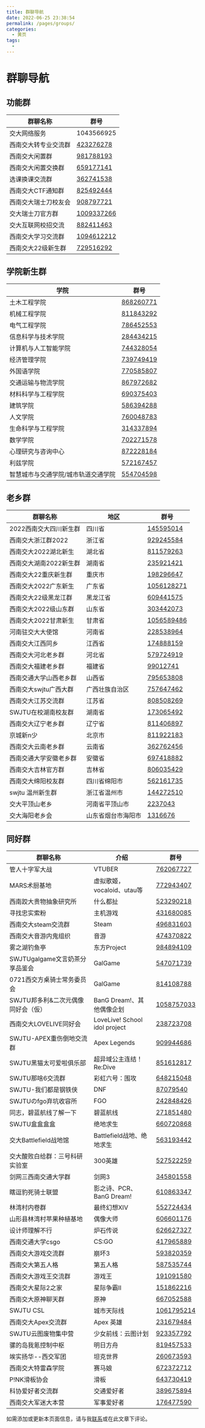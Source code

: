 ```yaml
---
title: 群聊导航
date: 2022-06-25 23:38:54
permalink: /pages/groups/
categories:
  - 黄页
tags:
  - 
---
```


<!-- markdownlint-disable MD025 MD033 -->

# 群聊导航

## 功能群

**群聊名称** | **群号**
---|---
交大网络服务 <Badge text="学校官方"/> | 1043566925
西南交大转专业交流群 | [423276278](https://jq.qq.com/?_wv=1027&k=y6D30xLY)
西南交大闲置群 | [981788193](https://jq.qq.com/?_wv=1027&k=6Q1ORBL2)
西南交大闲置交换群 | [659177141](https://jq.qq.com/?_wv=1027&k=kGlUpnhm)
选课换课交流群 | [362741538](https://jq.qq.com/?_wv=1027&k=fVhQHJDg)
西南交大CTF通知群 | [825492444](https://jq.qq.com/?_wv=1027&k=cmt66ggu)
西南交大瑞士刀校友会 | [908797721](https://jq.qq.com/?_wv=1027&k=ALivTqUF)
交大瑞士刀官方群 | [1009337266](https://jq.qq.com/?_wv=1027&k=iNIQjRuX)
交大互联网校招交流 | [882411463](https://jq.qq.com/?_wv=1027&k=kFbqwNwc)
西南交大学习交流群 | [1094612212](https://jq.qq.com/?_wv=1027&k=MGG5qI2W)
西南交大22级新生群 | [729516292](https://jq.qq.com/?_wv=1027&k=G4sDxkjM)

## 学院新生群 <Badge text="2022级"/>

**学院** | **群号**
---|---
土木工程学院 | [868260771](https://jq.qq.com/?_wv=1027&k=dCxfryhg)
机械工程学院 | [811843292](https://jq.qq.com/?_wv=1027&k=OAWpBk3r)
电气工程学院 | [786452553](https://jq.qq.com/?_wv=1027&k=4FLN5Ajf)
信息科学与技术学院 | [284434215](https://jq.qq.com/?_wv=1027&k=d0qvUcXf)
计算机与人工智能学院 | [744328054](https://jq.qq.com/?_wv=1027&k=ETSjbTzb)
经济管理学院 | [739749419](https://jq.qq.com/?_wv=1027&k=GH80aSuF)
外国语学院 | [770585807](https://jq.qq.com/?_wv=1027&k=txg35kDM)
交通运输与物流学院 | [867972682](https://jq.qq.com/?_wv=1027&k=e7YxRTDh)
材料科学与工程学院 | [690375403](https://jq.qq.com/?_wv=1027&k=B8ghEdqU)
建筑学院 | [586394288](https://jq.qq.com/?_wv=1027&k=vzAJZFIz)
人文学院 | [760048783](https://jq.qq.com/?_wv=1027&k=TC91mvln)
生命科学与工程学院 | [314337894](https://jq.qq.com/?_wv=1027&k=Ynt1OXXJ)
数学学院 | [702271578](https://jq.qq.com/?_wv=1027&k=clxHGnjr)
心理研究与咨询中心 | [872228184](https://jq.qq.com/?_wv=1027&k=yqcmS7cw)
利兹学院 | [572167457](https://jq.qq.com/?_wv=1027&k=JCW2iT34)
智慧城市与交通学院/城市轨道交通学院 | [554704598](https://jq.qq.com/?_wv=1027&k=QXRayahZ)

## 老乡群 <Badge text="2022级"/>

**群聊名称** | **地区** | **群号**
---|---|---
2022西南交大四川新生群 | 四川省 | [145595014](https://jq.qq.com/?_wv=1027&k=UzyazZAV)
西南交大浙江群2022 | 浙江省 | [929245584](https://jq.qq.com/?_wv=1027&k=LiS0Iq88)
西南交大2022湖北新生 | 湖北省 | [811579263](https://jq.qq.com/?_wv=1027&k=5XMaIT4W)
西南交大湖南2022新生群 | 湖南省 | [235921421](https://jq.qq.com/?_wv=1027&k=e3J2xlfL)
西南交大22重庆新生群 | 重庆市 | [198296647](https://jq.qq.com/?_wv=1027&k=EkoGyRGL)
西南交大2022广东新生 | 广东省 | [1056128271](https://jq.qq.com/?_wv=1027&k=mAAhEh58)
西南交大22级黑龙江群 | 黑龙江省 | [609441575](https://jq.qq.com/?_wv=1027&k=ipYXqsR3)
西南交大2022级山东群 | 山东省 | [303442073](https://jq.qq.com/?_wv=1027&k=wvPxPFc7)
西南交大2022甘肃新生 | 甘肃省 | [1056589486](https://jq.qq.com/?_wv=1027&k=luIoLMLh)
河南驻交大大使馆 | 河南省 | [228538964](https://jq.qq.com/?_wv=1027&k=bSD3KX5b)
西南交大江西同乡 | 江西省 | [174888159](https://jq.qq.com/?_wv=1027&k=htKLFEJu)
西南交大河北老乡群 | 河北省 | [579724919](https://jq.qq.com/?_wv=1027&k=JSz1gM6j)
西南交大福建老乡群 | 福建省 | [99012741](https://jq.qq.com/?_wv=1027&k=XcglTx73)
西南交通大学山西老乡群 | 山西省 | [795653808](https://jq.qq.com/?_wv=1027&k=8ejlpGMG)
西南交大swjtu广西大群 | 广西壮族自治区 | [757647462](https://jq.qq.com/?_wv=1027&k=7q4AtE3P)
西南交大江苏交流群 | 江苏省 | [808508269](https://jq.qq.com/?_wv=1027&k=WTvSYW9e)
SWJTU在校湖南校友群 | 湖南省 | [173065492](https://jq.qq.com/?_wv=1027&k=JQdvz4JV)
西南交大辽宁老乡群 | 辽宁省 | [811406897](https://jq.qq.com/?_wv=1027&k=yRaU4ioA)
京城新n少 | 北京市 | [811922183](https://jq.qq.com/?_wv=1027&k=a4HlfiQz)
西南交大云南老乡群 | 云南省 | [362762456](https://jq.qq.com/?_wv=1027&k=IS5M2rz0)
西南交通大学安徽老乡群 | 安徽省 | [697418882](https://jq.qq.com/?_wv=1027&k=xQdlQJlI)
西南交大吉林官方群 | 吉林省 | [806035429](https://jq.qq.com/?_wv=1027&k=gCBEKqsv)
西南交大绵阳校友群 | 四川省绵阳市 | [562161735](https://jq.qq.com/?_wv=1027&k=POdvYIoo)
swjtu 温州新生群 | 浙江省温州市 | [144272510](https://jq.qq.com/?_wv=1027&k=9DQeAX6j)
交大平顶山老乡 | 河南省平顶山市 | [2237043](https://jq.qq.com/?_wv=1027&k=lcroagxY)
交大海阳老乡会 | 山东省烟台市海阳市 | [1316676](https://jq.qq.com/?_wv=1027&k=gcmM81c9)

## 同好群

**群聊名称** | **介绍** | **群号**
---|---|---
管人十字军大战 | VTUBER | [762067727](https://jq.qq.com/?_wv=1027&k=5UGrrLLV)
MARS术厨基地 | 虚拟歌姬，vocaloid、utau等 | [772943407](https://jq.qq.com/?_wv=1027&k=ahqYEbIi)
西南跤大贵物抽象研究所 | 什么都扯 | [523290218](https://jq.qq.com/?_wv=1027&k=7FfpHO83)
寻找忠实索粉 | 主机游戏 | [431680085](https://jq.qq.com/?_wv=1027&k=kaFOX1ff)
西南交大steam交流群 | Steam | [496831603](https://jq.qq.com/?_wv=1027&k=RvNYlB1R)
西南交大音游内鬼组织 | 音游 | [474370822](https://jq.qq.com/?_wv=1027&k=4JxdOKMm)
雾之湖钓鱼亭 | 东方Project | [984894109](https://jq.qq.com/?_wv=1027&k=PiMtV280)
SWJTUgalgame文言奶茶分享品鉴会 | GalGame | [547071739](https://jq.qq.com/?_wv=1027&k=f64iFAOd)
0721西交方桌骑士常务委员会 | GalGame | [814108788](https://jq.qq.com/?_wv=1027&k=qKEUXQce)
SWJTU邦多利&二次元偶像同好会（仮） | BanG Dream!、其他偶像企划 | [1058757033](https://jq.qq.com/?_wv=1027&k=F4BgO2Zj)
西南交大LOVELIVE同好会 | LoveLive! School idol project | [238723708](https://jq.qq.com/?_wv=1027&k=pwhAmllw)
SWJTU-APEX重伤倒地交流群 | Apex Legends | [909944686](https://jq.qq.com/?_wv=1027&k=B6yvMLgi)
SWJTU黑猫太可爱啦俱乐部 | 超异域公主连结！Re:Dive | [851612817](https://jq.qq.com/?_wv=1027&k=ntHXNnOD)
SWJTU那啥6交流群 | 彩虹六号：围攻 | [648215048](https://jq.qq.com/?_wv=1027&k=VeJTl0wt)
SWJTU-我们都是钢铁侠 | DNF | [87079540](https://jq.qq.com/?_wv=1027&k=UwZmNtlv)
SWJTUのfgo弃坑收容所 | FGO | [242848426](https://jq.qq.com/?_wv=1027&k=MMWuA1lb)
同志，碧蓝航线了解一下 | 碧蓝航线 | [271851480](https://jq.qq.com/?_wv=1027&k=xQ6O4niX)
SWJTU盒盒盒盒 | 绝地求生 | [660720868](https://jq.qq.com/?_wv=1027&k=FNdw6N04)
交大Battlefield战地馆 | Battlefield战地、绝地求生 | [563193442](https://jq.qq.com/?_wv=1027&k=ym8J1PpE)
交大酸败白给群：三号科研实验室 | 300英雄 | [527522259](https://jq.qq.com/?_wv=1027&k=iIuPmTuj)
剑网三西南交通大学群 | 剑网3 | [345801558](https://jq.qq.com/?_wv=1027&k=Fw37fiQv)
瞎逗豹死骑士联盟 | 影之诗、PCR、BanG Dream! | [610863347](https://jq.qq.com/?_wv=1027&k=YT3BbKcf)
林湾村内卷群 | 最终幻想XIV | [552724434](https://jq.qq.com/?_wv=1027&k=afqo9nfQ)
山形县林湾村苹果种植基地 | 偶像大师 | [606601176](https://jq.qq.com/?_wv=1027&k=MKHHSYIf)
设计师理解不行 | 炉石传说 | [626627327](https://jq.qq.com/?_wv=1027&k=GhUQeJsJ)
西南交通大学csgo | CS:GO | [417965889](https://jq.qq.com/?_wv=1027&k=mEKctAvW)
西南交大游戏交流群 | 崩坏3 | [593820359](https://jq.qq.com/?_wv=1027&k=XA6msWL7)
西南交大第五人格 | 第五人格 | [587535744](https://jq.qq.com/?_wv=1027&k=BP3Kaktz)
西南交大游戏王交流群 | 游戏王 | [191091580](https://jq.qq.com/?_wv=1027&k=JT2yYd3X)
西南交大星际2之家 | 星际争霸II | [151862216](https://jq.qq.com/?_wv=1027&k=KcSLS1yo)
西南交大原神聊天群 | 原神 | [667052588](https://jq.qq.com/?_wv=1027&k=D2RfLRMB)
SWJTU CSL | 城市天际线 | [1061795214](https://jq.qq.com/?_wv=1027&k=Cz7KiMGP)
西南交大Apex交流群 | Apex 英雄 | [231679484](https://jq.qq.com/?_wv=1027&k=ddBUbjcF)
SWJTU云图废物集中营 | 少女前线：云图计划 | [923357792](https://jq.qq.com/?_wv=1027&k=vwyE3nOa)
骡的岛我氪控制中枢 | 明日方舟 | [819457533](https://jq.qq.com/?_wv=1027&k=51p20QMQ)
竢实扬华--西交军团 | 坦克世界 | [260673593](https://jq.qq.com/?_wv=1027&k=PZKIz0iJ)
西南交大特雷森学院 | 赛马娘 | [672372712](https://jq.qq.com/?_wv=1027&k=GQ2vSOOe)
P!NK滑板协会 | 滑板 | [643730419](https://jq.qq.com/?_wv=1027&k=X7f8lJ1F)
科协爱好者交流群 | 交通爱好者 | [389675894](https://jq.qq.com/?_wv=1027&k=FVKiZDAq)
西南交大军迷大本营 | 军事爱好者 | [176477590](https://jq.qq.com/?_wv=1027&k=MJx30Nx6)

如需添加或更新本页面信息，请与我[联系](/about/#联系)或在此文章下评论。
